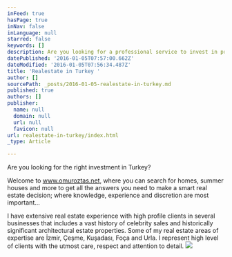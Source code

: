 ```yaml
---
inFeed: true
hasPage: true
inNav: false
inLanguage: null
starred: false
keywords: []
description: Are you looking for a professional service to invest in properties in Turkey?
datePublished: '2016-01-05T07:57:00.662Z'
dateModified: '2016-01-05T07:56:34.487Z'
title: 'Realestate in Turkey '
author: []
sourcePath: _posts/2016-01-05-realestate-in-turkey.md
published: true
authors: []
publisher:
  name: null
  domain: null
  url: null
  favicon: null
url: realestate-in-turkey/index.html
_type: Article

---
```

Are you looking for the right investment in Turkey?

Welcome to www.omuroztas.net, where you can search for homes, summer houses and more to get all the answers you need to make a smart real estate decision; where knowledge, experience and discretion are most important...

I have extensive real estate experience with high profile clients in several businesses that includes a vast history of celebrity sales and historically significant architectural estate properties. Some of my real estate areas of expertise are İzmir, Çeşme, Kuşadası, Foça and Urla. I represent high level of clients with the utmost care, respect and attention to detail.
![](https://the-grid-user-content.s3-us-west-2.amazonaws.com/65473e8f-305e-4957-98cd-4fc03cd3f844.jpg)